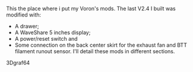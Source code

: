 This the place where i put my Voron's mods.
The last V2.4 I built was modified with:
-   A drawer;
-   A WaveShare 5 inches display;
-   A power/reset switch and
-   Some connection on the back center skirt for the exhaust fan and BTT filament runout sensor.
I'll detail these mods in different sections.

3Dgraf64
